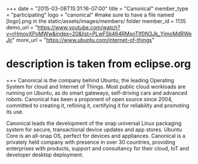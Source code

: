 +++
date = "2015-03-08T15:31:16-07:00"
title = "Canonical"
member_type = "participating"
logo = "canonical" #make sure to have a file named [logo].png in the static/assets/images/members/ folder
member_id = 1135
demo_url = "https://www.youtube.com/watch?v=rHmovXPoMWw&index=20&list=PLwFSk464RMxnTIf0N3Jk_YjmoMdRWeJjr"
more_url = "https://www.ubuntu.com/internet-of-things"
# description is taken from eclipse.org
+++
Canonical is the company behind Ubuntu, the leading Operating System for cloud and Internet of Things. Most public cloud workloads are running on Ubuntu, as do smart gateways, self-driving cars and advanced robots. Canonical has been a proponent of open source since 2004, committed to creating it, refining it, certifying it for reliability and promoting its use. 
 
Canonical leads the development of the snap universal Linux packaging system for secure, transactional device updates and app stores. Ubuntu Core is an all-snap OS, perfect for devices and appliances. Canonical is a privately held company with presence in over 30 countries, providing enterprises with products, support and consultancy for their cloud, IoT and developer desktop deployment.
